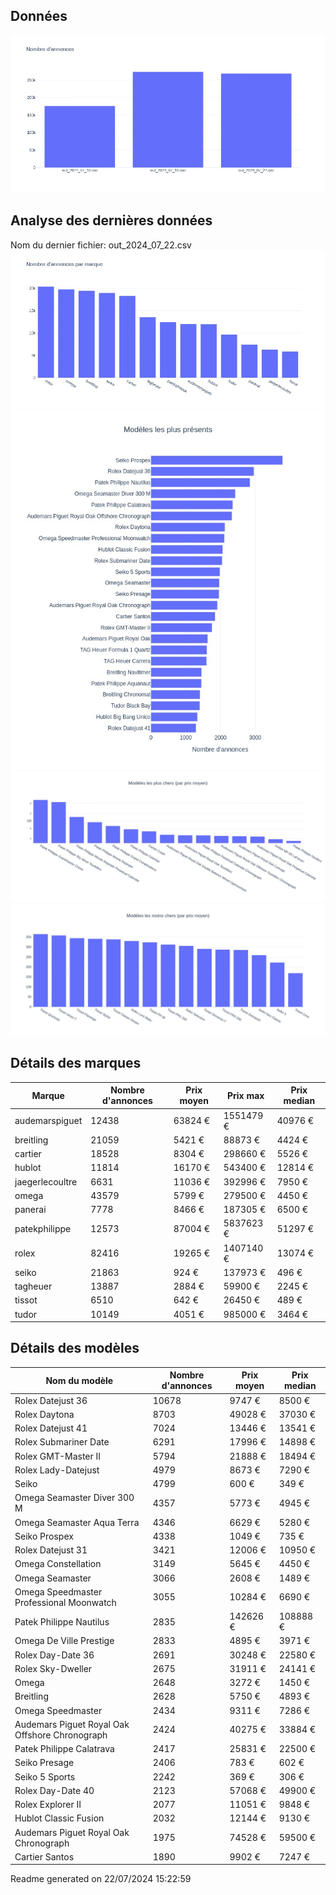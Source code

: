 
## Données
![image](./out/count_per_day.jpeg)

## Analyse des dernières données
Nom du dernier fichier: out_2024_07_22.csv
![image](./out/count_per_brand.jpeg)
![image](./out/count_per_name.jpeg)
![image](./out/avg_price_per_name_desc.jpeg)
![image](./out/avg_price_per_name_asc.jpeg)

## Détails des marques
|Marque|Nombre d'annonces|Prix moyen|Prix max|Prix median|
|------|-----------------|----------|--------|-----------|
|audemarspiguet|12438|63824 €|1551479 €|40976 €| 
|breitling|21059|5421 €|88873 €|4424 €| 
|cartier|18528|8304 €|298660 €|5526 €| 
|hublot|11814|16170 €|543400 €|12814 €| 
|jaegerlecoultre|6631|11036 €|392996 €|7950 €| 
|omega|43579|5799 €|279500 €|4450 €| 
|panerai|7778|8466 €|187305 €|6500 €| 
|patekphilippe|12573|87004 €|5837623 €|51297 €| 
|rolex|82416|19265 €|1407140 €|13074 €| 
|seiko|21863|924 €|137973 €|496 €| 
|tagheuer|13887|2884 €|59900 €|2245 €| 
|tissot|6510|642 €|26450 €|489 €| 
|tudor|10149|4051 €|985000 €|3464 €| 

## Détails des modèles
Nom du modèle|Nombre d'annonces|Prix moyen|Prix median|
|-------------|-----------------|----------|-----------|
|Rolex Datejust 36|10678|9747 €|8500 €| 
|Rolex Daytona|8703|49028 €|37030 €| 
|Rolex Datejust 41|7024|13446 €|13541 €| 
|Rolex Submariner Date|6291|17996 €|14898 €| 
|Rolex GMT-Master II|5794|21888 €|18494 €| 
|Rolex Lady-Datejust|4979|8673 €|7290 €| 
|Seiko|4799|600 €|349 €| 
|Omega Seamaster Diver 300 M|4357|5773 €|4945 €| 
|Omega Seamaster Aqua Terra|4346|6629 €|5280 €| 
|Seiko Prospex|4338|1049 €|735 €| 
|Rolex Datejust 31|3421|12006 €|10950 €| 
|Omega Constellation|3149|5645 €|4450 €| 
|Omega Seamaster|3066|2608 €|1489 €| 
|Omega Speedmaster Professional Moonwatch|3055|10284 €|6690 €| 
|Patek Philippe Nautilus|2835|142626 €|108888 €| 
|Omega De Ville Prestige|2833|4895 €|3971 €| 
|Rolex Day-Date 36|2691|30248 €|22580 €| 
|Rolex Sky-Dweller|2675|31911 €|24141 €| 
|Omega|2648|3272 €|1450 €| 
|Breitling|2628|5750 €|4893 €| 
|Omega Speedmaster|2434|9311 €|7286 €| 
|Audemars Piguet Royal Oak Offshore Chronograph|2424|40275 €|33884 €| 
|Patek Philippe Calatrava|2417|25831 €|22500 €| 
|Seiko Presage|2406|783 €|602 €| 
|Seiko 5 Sports|2242|369 €|306 €| 
|Rolex Day-Date 40|2123|57068 €|49900 €| 
|Rolex Explorer II|2077|11051 €|9848 €| 
|Hublot Classic Fusion|2032|12144 €|9130 €| 
|Audemars Piguet Royal Oak Chronograph|1975|74528 €|59500 €| 
|Cartier Santos|1890|9902 €|7247 €| 


 Readme generated on 22/07/2024 15:22:59